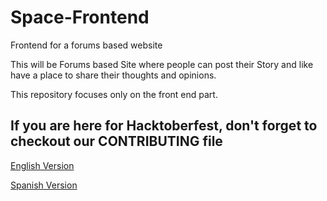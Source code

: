 # Space-Frontend
Frontend for a forums based website

This will be Forums based Site where people can post their Story and like have a place to share their thoughts
and opinions.

This repository focuses only on the front end part.

## If you are here for Hacktoberfest, don't forget to checkout our CONTRIBUTING file

[English Version](./CONTRIBUTING.md)

[Spanish Version](./CONTRIBUTING.es.md)